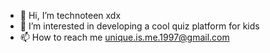 - 👋 Hi, I’m technoteen xdx
- 👀 I’m interested in developing a cool quiz platform for kids
- 📫 How to reach me unique.is.me.1997@gmail.com

<!---
uniqueisme1997/uniqueisme1997 is a ✨ special ✨ repository because its `README.md` (this file) appears on your GitHub profile.
You can click the Preview link to take a look at your changes.
--->
